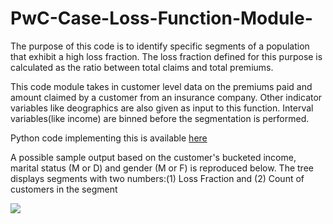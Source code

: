 # PwC-Case-Loss-Function-Module-
The purpose of this code is to identify specific segments of a population that exhibit a high loss fraction. The loss fraction
defined for this purpose is calculated as the ratio between total claims and total premiums.

This code module takes in customer level data on the premiums paid and amount claimed by a customer from an insurance company. 
Other indicator variables like deographics are also given as input to this function. Interval variables(like income) are binned before 
the segmentation is performed.

Python code implementing this is available [here](https://github.com/jstephenj14/PwC-Case-Loss-Function-Module-/blob/master/Loss%20Function%20Iteration%20Code.py)

A possible sample output based on the customer's bucketed income, marital status (M or D) and gender (M or F) is reproduced below. The tree displays segments with two numbers:(1) Loss Fraction and (2) Count of customers in the segment

![](https://s17.postimg.org/dna0hr9n3/Loss_Ratio_Snip.png)
